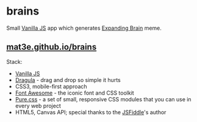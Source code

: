 # brains
Small [Vanilla JS](http://vanilla-js.com/) app which generates [Expanding Brain](http://knowyourmeme.com/memes/expanding-brain) meme.

## [mat3e.github.io/brains](https://mat3e.github.io/brains/)

Stack:

 - [Vanilla JS](http://vanilla-js.com/)
 - [Dragula](https://bevacqua.github.io/dragula/) - drag and drop so simple it hurts
 - CSS3, mobile-first approach
 - [Font Awesome](http://fontawesome.io/) - the iconic font and CSS toolkit
 - [Pure.css](http://purecss.io/) - a set of small, responsive CSS modules that you can use in every web project
 - HTML5, Canvas API; special thanks to the [JSFiddle](https://jsfiddle.net/AbdiasSoftware/7PRNN/)'s author
